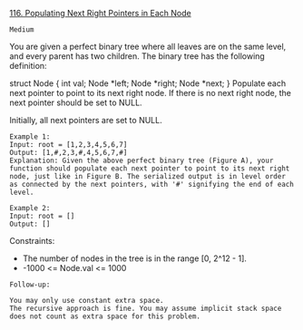 [116. Populating Next Right Pointers in Each Node](https://leetcode.com/problems/populating-next-right-pointers-in-each-node/)

`Medium`

You are given a perfect binary tree where all leaves are on the same level, and every parent has two children. The binary tree has the following definition:

struct Node {
  int val;
  Node *left;
  Node *right;
  Node *next;
}
Populate each next pointer to point to its next right node. If there is no next right node, the next pointer should be set to NULL.

Initially, all next pointers are set to NULL.

```
Example 1:
Input: root = [1,2,3,4,5,6,7]
Output: [1,#,2,3,#,4,5,6,7,#]
Explanation: Given the above perfect binary tree (Figure A), your function should populate each next pointer to point to its next right node, just like in Figure B. The serialized output is in level order as connected by the next pointers, with '#' signifying the end of each level.

Example 2:
Input: root = []
Output: []
```

Constraints:

- The number of nodes in the tree is in the range [0, 2^12 - 1].
- -1000 <= Node.val <= 1000
 
```
Follow-up:

You may only use constant extra space.
The recursive approach is fine. You may assume implicit stack space does not count as extra space for this problem.
```

